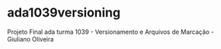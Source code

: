 # ada1039versioning
Projeto Final ada turma 1039 - Versionamento e Arquivos de Marcação - Giuliano Oliveira
